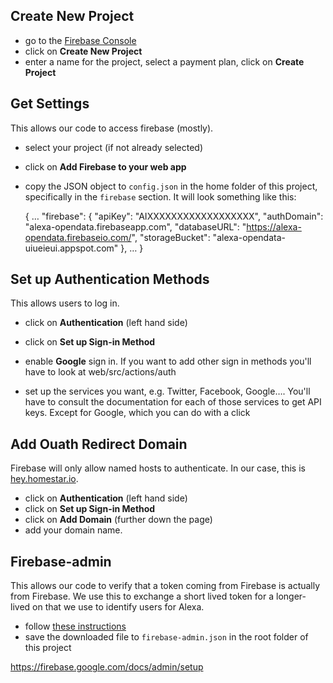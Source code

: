 ## Create New Project

* go to the [Firebase Console](https://console.firebase.google.com/)
* click on **Create New Project**
* enter a name for the project, select a payment plan, click on **Create Project**

## Get Settings

This allows our code to access firebase (mostly).

* select your project (if not already selected)
* click on **Add Firebase to your web app**
* copy the JSON object to `config.json` in the home folder of this project,
  specifically in the `firebase` section. It will look something like this:

    {
        …
        "firebase": {
            "apiKey": "AIXXXXXXXXXXXXXXXXXX",
            "authDomain": "alexa-opendata.firebaseapp.com",
            "databaseURL": "https://alexa-opendata.firebaseio.com/",
            "storageBucket": "alexa-opendata-uiueieui.appspot.com"
        },
        …
    }

## Set up Authentication Methods

This allows users to log in.

* click on **Authentication** (left hand side)
* click on **Set up Sign-in Method**
* enable **Google** sign in. 
  If you want to add other sign in methods you&apos;ll 
  have to look at web/src/actions/auth 

* set up the services you want, e.g. Twitter, Facebook, Google…. 
  You&apos;ll have to consult the documentation for each of
  those services to get API keys. Except for Google, which 
  you can do with a click

## Add Ouath Redirect Domain

Firebase will only allow named hosts to authenticate. 
In our case, this is [hey.homestar.io](https://hey.homestar.io).

* click on **Authentication** (left hand side)
* click on **Set up Sign-in Method**
* click on **Add Domain** (further down the page)
* add your domain name.

## Firebase-admin

This allows our code to verify that a token coming from
Firebase is actually from Firebase. We use this
to exchange a short lived token for a longer-lived
on that we use to identify users for Alexa.

* follow [these instructions](https://firebase.google.com/docs/admin/setup)
* save the downloaded file to `firebase-admin.json` in the root
  folder of this project


https://firebase.google.com/docs/admin/setup
